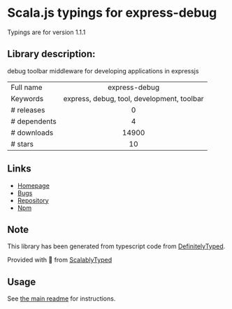 
# Scala.js typings for express-debug

Typings are for version 1.1.1

## Library description:
debug toolbar middleware for developing applications in expressjs

|                    |                 |
| ------------------ | :-------------: |
| Full name          | express-debug |
| Keywords           | express, debug, tool, development, toolbar |
| # releases         | 0 |
| # dependents       | 4 |
| # downloads        | 14900 |
| # stars            | 10 |

## Links
- [Homepage](https://github.com/devoidfury/express-debug)
- [Bugs](https://github.com/devoidfury/express-debug/issues)
- [Repository](https://github.com/devoidfury/express-debug)
- [Npm](https://www.npmjs.com/package/express-debug)
    


## Note
This library has been generated from typescript code from [DefinitelyTyped](https://definitelytyped.org).

Provided with :purple_heart: from [ScalablyTyped](https://github.com/oyvindberg/ScalablyTyped)

## Usage
See [the main readme](../../readme.md) for instructions.


